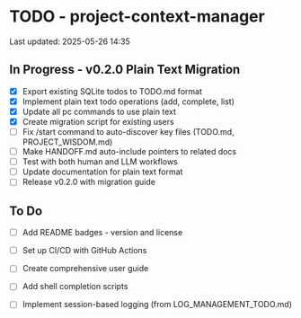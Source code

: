 # TODO - project-context-manager

Last updated: 2025-05-26 14:35

## In Progress - v0.2.0 Plain Text Migration

- [x] Export existing SQLite todos to TODO.md format <!-- completed:2025-05-26 14:18 -->
- [x] Implement plain text todo operations (add, complete, list) <!-- completed:2025-05-26 14:26 -->
- [x] Update all pc commands to use plain text <!-- completed:2025-05-26 14:30 -->
- [x] Create migration script for existing users <!-- completed:2025-05-26 14:18 -->
- [ ] Fix /start command to auto-discover key files (TODO.md, PROJECT_WISDOM.md)
- [ ] Make HANDOFF.md auto-include pointers to related docs
- [ ] Test with both human and LLM workflows
- [ ] Update documentation for plain text format
- [ ] Release v0.2.0 with migration guide

## To Do

- [ ] Add README badges - version and license <!-- created:2025-05-26 12:37:01 -->
- [ ] Set up CI/CD with GitHub Actions <!-- created:2025-05-26 12:37:07 -->
- [ ] Create comprehensive user guide
- [ ] Add shell completion scripts
- [ ] Implement session-based logging (from LOG_MANAGEMENT_TODO.md)

